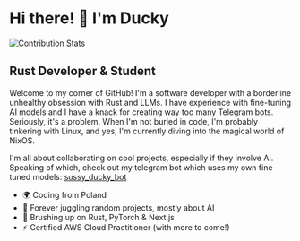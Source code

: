 Hi there! 👋 I'm Ducky
=====================

[![Contribution Stats](https://github-contribution-stats.vercel.app/api/?username=DuckyBlender)](https://github.com/DuckyBlender)

Rust Developer & Student
------------------------

Welcome to my corner of GitHub! I'm a software developer with a borderline unhealthy obsession with Rust and LLMs. I have experience with fine-tuning AI models and I have a knack for creating way too many Telegram bots. Seriously, it's a problem. When I'm not buried in code, I'm probably tinkering with Linux, and yes, I'm currently diving into the magical world of NixOS.

I'm all about collaborating on cool projects, especially if they involve AI. Speaking of which, check out my telegram bot which uses my own fine-tuned models: [sussy_ducky_bot](https://github.com/DuckyBlender/sussy_ducky_bot)

* 🌍 Coding from Poland
* 📕 Forever juggling random projects, mostly about AI
* 🧠 Brushing up on Rust, PyTorch & Next.js
* ⚡ Certified AWS Cloud Practitioner (with more to come!)
